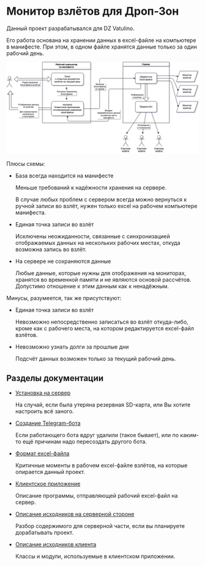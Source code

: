 # Монитор взлётов для Дроп-Зон

Данный проект разрабатывался для DZ Vatulino.

Его работа основана на хранении данных в excel-файле на компьютере в манифесте. При этом, в одном файле хранятся данные только за один рабочий день.

![](doc/projscheme.png)

Плюсы схемы:

* База всегда находится на манифесте

    Меньше требований к надёжности хранения на сервере.
    
    В случае любых проблем с сервером всегда можно вернуться к ручной записи во взлёт,
    нужен только excel на рабочем компьютере манифеста.

* Единая точка записи во взлёт

    Исключены неожиданности, связанные с синхронизацией отображаемых данных
    на нескольких рабочих местах, откуда возможна запись во взлёт.

* На сервере не сохраняются данные

    Любые данные, которые нужны для отображения на мониторах, хранятся во временной памяти
    и не являются основой рассчётов. Допустимо отношение к этим данным как к ненадёжным.

Минусы, разумеется, так же присутствуют:

* Единая точка записи во взлёт

    Невозможно непосредственно записаться во взлёт откуда-либо, кроме как с рабочего места,
    на котором редактируется excel-файл взлётов.

* Невозможно узнать долги за прошлые дни

    Подсчёт данных возможен только за текущий рабочий день.

## Разделы документации

* [Установка на сервер](doc/INSTALL.md)

    На случай, если была утеряна резервная SD-карта, или Вы хотите настроить всё заного.

* [Создание Telegram-бота](doc/telegrambot.md)

    Если работающего бота вдруг удалили (такое бывает), или по каким-то ещё причинам надо пересоздать другого бота.

* [Формат excel-файла](doc/excelformat.md)

    Критичные моменты в рабочем excel-файле взлётов, на которые опирается данный проект.

* [Клиентское приложение](doc/clientman.md)

    Описание программы, отправляющей рабочий excel-файл на сервер.

* [Описание исходников на серверной стороне](doc/srcserver.md)

    Разбор содержимого для серверной части, если вы планируете дорабатывать проект.

* [Описание исходников клиента](doc/srcclient.md)

    Классы и модули, используемые в клиентском приложении.

